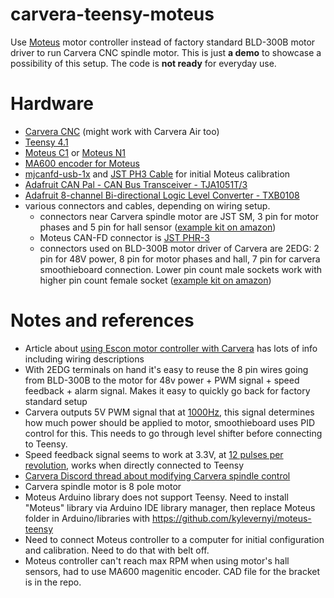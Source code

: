 # carvera-teensy-moteus

Use [Moteus](https://mjbots.com/) motor controller instead of factory standard BLD-300B motor driver to run Carvera CNC spindle motor. This is just **a demo** to showcase a possibility of this setup. The code is **not ready** for everyday use.

# Hardware
- [Carvera CNC](https://www.makera.com/products/carvera) (might work with Carvera Air too)
- [Teensy 4.1](https://www.digikey.ca/en/products/detail/sparkfun-electronics/DEV-16996/13158152)
- [Moteus C1](https://mjbots.com/products/moteus-c1) or [Moteus N1](https://mjbots.com/products/moteus-n1)
- [MA600 encoder for Moteus](https://mjbots.com/products/ma600-breakout)
- [mjcanfd-usb-1x](https://mjbots.com/products/mjcanfd-usb-1x) and [JST PH3 Cable](https://mjbots.com/products/jst-ph3-cable) for initial Moteus calibration
- [Adafruit CAN Pal - CAN Bus Transceiver - TJA1051T/3](https://www.adafruit.com/product/5708)
- [Adafruit 8-channel Bi-directional Logic Level Converter - TXB0108](https://www.adafruit.com/product/395)
- various connectors and cables, depending on wiring setup.
  - connectors near Carvera spindle motor are JST SM, 3 pin for motor phases and 5 pin for hall sensor ([example kit on amazon](https://www.amazon.com/dp/B07CTKD7P4))
  - Moteus CAN-FD connector is [JST PHR-3](https://mjbots.com/products/phr-3)
  - connectors used on BLD-300B motor driver of Carvera are 2EDG: 2 pin for 48V power, 8 pin for motor phases and hall, 7 pin for carvera smoothieboard connection. Lower pin count male sockets work with higher pin count female socket ([example kit on amazon](https://www.amazon.com/dp/B09TK222YH))

# Notes and references

- Article about [using Escon motor controller with Carvera](https://www.instructables.com/Carvera-Spindle-Power-Upgrade-Stock-Motor/) has lots of info including wiring descriptions
- With 2EDG terminals on hand it's easy to reuse the 8 pin wires going from BLD-300B to the motor for 48v power + PWM signal + speed feedback + alarm signal. Makes it easy to quickly go back for factory standard setup
- Carvera outputs 5V PWM signal that at [1000Hz](https://github.com/MakeraInc/CarveraFirmware/blob/652bb526d8be32bb45078712ec01f80e42b1ae1b/src/config.default#L323), this signal determines how much power should be applied to motor, smoothieboard uses PID control for this. This needs to go through level shifter before connecting to Teensy.
- Speed feedback signal seems to work at 3.3V, at [12 pulses per revolution](https://github.com/MakeraInc/CarveraFirmware/blob/652bb526d8be32bb45078712ec01f80e42b1ae1b/src/config.default#L325), works when directly connected to Teensy
- [Carvera Discord thread about modifying Carvera spindle control](https://discord.com/channels/910194756473225269/1337945314161721355)
- Carvera spindle motor is 8 pole motor
- Moteus Arduino library does not support Teensy. Need to install "Moteus" library via Arduino IDE library manager, then replace Moteus folder in Arduino/libraries with https://github.com/kylevernyi/moteus-teensy
- Need to connect Moteus controller to a computer for initial configuration and calibration. Need to do that with belt off.
- Moteus controller can't reach max RPM when using motor's hall sensors, had to use MA600 magenitic encoder. CAD file for the bracket is in the repo.

